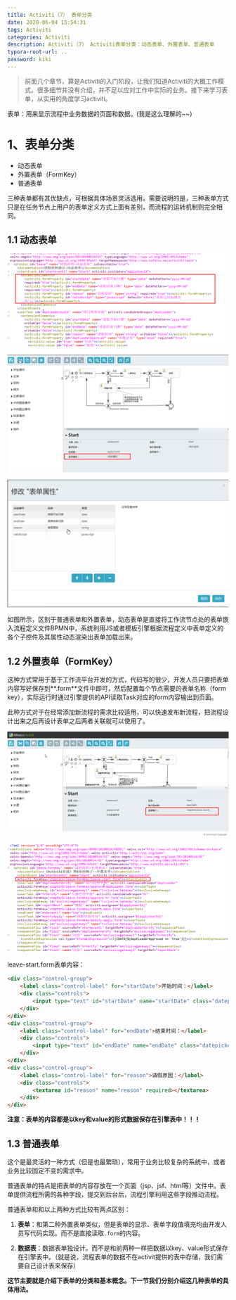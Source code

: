 ```yaml
---
title: Activiti（7） 表单分类
date: 2020-06-04 15:54:31
tags: Activiti
categories: Activiti
description: Activiti（7） Activiti表单分类：动态表单、外置表单、普通表单
typora-root-url: ..
password: kiki
---
```


> 前面几个章节，算是Activiti的入门阶段，让我们知道Activiti的大概工作模式。很多细节并没有介绍，并不足以应对工作中实际的业务。接下来学习表单，从实用的角度学习activiti。

表单：用来显示流程中业务数据的页面和数据。(我是这么理解的~~)

# 1、表单分类

- 动态表单
- 外置表单（FormKey）
- 普通表单

三种表单都有其优缺点，可根据具体场景灵活选用。需要说明的是，三种表单方式只是在任务节点上用户的表单定义方式上面有差别，而流程的运转机制则完全相同。

## 1.1 动态表单

![image-20200608105904854](/images/activiti/activiti6-07/image-20200608105904854.png)

![image-20200608110121083](/images/activiti/activiti6-07/image-20200608110121083.png)

![image-20200608110133758](/images/activiti/activiti6-07/image-20200608110133758.png)

如图所示，区别于普通表单和外置表单，动态表单是直接将工作流节点处的表单嵌入流程定义文件BPMN中，系统利用JS或者模板引擎根据流程定义中表单定义的各个子控件及其属性动态渲染出表单加载出来。

## 1.2 外置表单（FormKey）

这种方式常用于基于工作流平台开发的方式，代码写的很少，开发人员只要把表单内容写好保存到**.form**文件中即可，然后配置每个节点需要的表单名称（form key），实际运行时通过引擎提供的API读取Task对应的form内容输出到页面。

此种方式对于在经常添加新流程的需求比较适用，可以快速发布新流程，把流程设计出来之后再设计表单之后两者关联就可以使用了。

![image-20200608111813077](/images/activiti/activiti6-07/image-20200608111813077.png)

![image-20200608111650312](/images/activiti/activiti6-07/image-20200608111650312.png)

leave-start.form表单内容：

```html
<div class="control-group">
	<label class="control-label" for="startDate">开始时间：</label>
	<div class="controls">
		<input type="text" id="startDate" name="startDate" class="datepicker" data-date-format="yyyy-mm-dd" required />
	</div>
</div>
<div class="control-group">
	<label class="control-label" for="endDate">结束时间：</label>
	<div class="controls">
		<input type="text" id="endDate" name="endDate" class="datepicker" data-date-format="yyyy-mm-dd" required />
	</div>
</div>
<div class="control-group">
	<label class="control-label" for="reason">请假原因：</label>
	<div class="controls">
		<textarea id="reason" name="reason" required></textarea>
	</div>
</div>
```

**注意：表单的内容都是以key和value的形式数据保存在引擎表中！！！**

## 1.3 普通表单

这个是最灵活的一种方式（但是也最繁琐），常用于业务比较复杂的系统中，或者业务比较固定不变的需求中。

普通表单的特点是把表单的内容存放在一个页面（jsp、jsf、html等）文件中。表单提供流程所需的各种字段，提交到后台后，流程引擎利用这些字段推动流程。

普通表单和和以上两种方式比较有两点区别：

1. **表单**：和第二种外置表单类似，但是表单的显示、表单字段值填充均由开发人员写代码实现。而不是直接读取`.form`的内容。

2. **数据表**：数据表单独设计。而不是和前两种一样把数据以key、value形式保存在引擎表中。（就是说，流程表单的数据不在activit提供的表中存储，我们需要自己设计表来保存）

   

**这节主要就是介绍下表单的分类和基本概念。下一节我们分别介绍这几种表单的具体用法。**